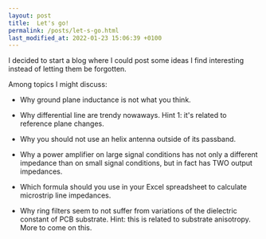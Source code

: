 ```yaml
---
layout: post
title:  Let's go!
permalink: /posts/let-s-go.html
last_modified_at: 2022-01-23 15:06:39 +0100
---
```


I decided to start a blog where I could post some ideas I find interesting instead of letting them be forgotten.

Among topics I might discuss:

* Why ground plane inductance is not what you think.

* Why differential line are trendy nowaways. Hint 1: it's related to reference plane changes.

* Why you should not use an helix antenna outside of its passband.

* Why a power amplifier on large signal conditions has not only a different impedance than on small signal conditions, but in fact has TWO output impedances.

* Which formula should you use in your Excel spreadsheet to calculate microstrip line impedances.

* Why ring filters seem to not suffer from variations of the dielectric constant of PCB substrate. Hint: this is related to substrate anisotropy. More to come on this.
